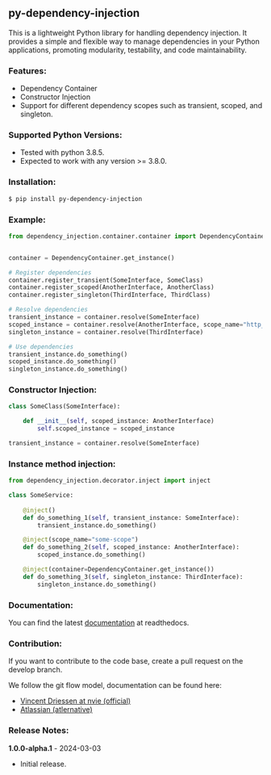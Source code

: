 ## py-dependency-injection

This is a lightweight Python library for handling dependency injection. It provides a simple and flexible way to manage dependencies in your Python applications, promoting modularity, testability, and code maintainability.

### Features:

- Dependency Container
- Constructor Injection
- Support for different dependency scopes such as transient, scoped, and singleton.

### Supported Python Versions:

- Tested with python 3.8.5.
- Expected to work with any version >= 3.8.0.
  
### Installation:
  
```bash
$ pip install py-dependency-injection
```
  
### Example:

```python
from dependency_injection.container.container import DependencyContainer


container = DependencyContainer.get_instance()

# Register dependencies
container.register_transient(SomeInterface, SomeClass)
container.register_scoped(AnotherInterface, AnotherClass)
container.register_singleton(ThirdInterface, ThirdClass)

# Resolve dependencies
transient_instance = container.resolve(SomeInterface)
scoped_instance = container.resolve(AnotherInterface, scope_name="http_request_scope_123")
singleton_instance = container.resolve(ThirdInterface)

# Use dependencies
transient_instance.do_something()
scoped_instance.do_something()
singleton_instance.do_something()

```

### Constructor Injection:

```python
class SomeClass(SomeInterface):

    def __init__(self, scoped_instance: AnotherInterface)
        self.scoped_instance = scoped_instance

transient_instance = container.resolve(SomeInterface)

```

### Instance method injection:

```python
from dependency_injection.decorator.inject import inject

class SomeService:
    
    @inject()
    def do_something_1(self, transient_instance: SomeInterface):
        transient_instance.do_something()

    @inject(scope_name="some-scope")
    def do_something_2(self, scoped_instance: AnotherInterface):
        scoped_instance.do_something()

    @inject(container=DependencyContainer.get_instance())
    def do_something_3(self, singleton_instance: ThirdInterface):
        singleton_instance.do_something()

```

### Documentation:
  
You can find the latest [documentation](https://py-dependency-injection.readthedocs.io/en/latest/) at readthedocs.

### Contribution:
  
If you want to contribute to the code base, create a pull request on the develop branch.

We follow the git flow model, documentation can be found here:
- [Vincent Driessen at nvie (official)](https://nvie.com/posts/a-successful-git-branching-model/)
- [Atlassian (atlernative)](https://www.atlassian.com/git/tutorials/comparing-workflows/gitflow-workflow)
  
### Release Notes:

**1.0.0-alpha.1** - 2024-03-03
- Initial release.
